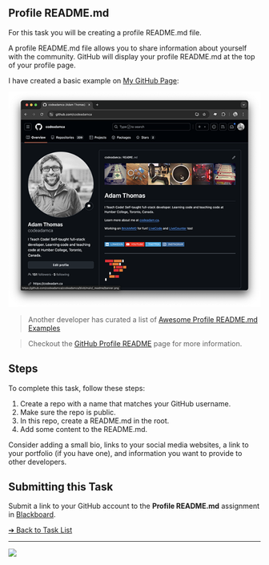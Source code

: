 <style>@import url("//readme.codeadam.ca/readme.css");</style>

## Profile README.md

For this task you will be creating a profile README.md file.

A profile README.md file allows you to share information about yourself with the community. GitHub will display your profile README.md at the top of your profile page.

I have created a basic example on [My GitHub Page](https://github.com/codeadamca):

![Profile README.md File](images/screenshot-github.png)

> Another developer has curated a list of [Awesome Profile README.md Examples](https://github.com/abhisheknaiidu/awesome-github-profile-readme)

> Checkout the [GitHub Profile README](https://docs.github.com/en/account-and-profile/setting-up-and-managing-your-github-profile/customizing-your-profile/managing-your-profile-readme) page for more information.

## Steps

To complete this task, follow these steps:

1. Create a repo with a name that matches your GitHub username.
2. Make sure the repo is public.
3. In this repo, create a README.md in the root.
4. Add some content to the README.md.

Consider adding a small bio, links to your social media websites, a link to your portfolio (if you have one), and information you want to provide to other developers.

## Submitting this Task

Submit a link to your GitHub account to the **Profile README.md** assignment in [Blackboard](https://learn.humber.ca/).

[&#10132; Back to Task List](/)

---

<a href="https://brickmmo.com">
<img src="https://cdn.brickmmo.com/images@1.0.0/brickmmo-logo-coloured-horizontal.png" width="200">
</a>

<script src="https://cdn.brickmmo.com/bar@1.0.0/bar.js"></script>
